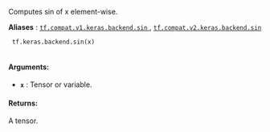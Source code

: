 Computes sin of x element-wise.

**Aliases** : [ `tf.compat.v1.keras.backend.sin` ](/api_docs/python/tf/keras/backend/sin), [ `tf.compat.v2.keras.backend.sin` ](/api_docs/python/tf/keras/backend/sin)

```
 tf.keras.backend.sin(x)
 
```

#### Arguments:
- **`x`** : Tensor or variable.


#### Returns:
A tensor.

